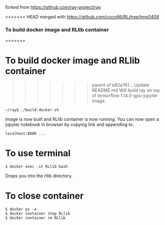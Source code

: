 forked from https://github.com/ray-project/ray

<<<<<<< HEAD
merged with https://github.com/coco66/RL/tree/tmp0408

### To build docker image and RLlib container
=======
# To build docker image and RLlib container
>>>>>>> parent of e82a761... Update README.md
Will build ray on top of tensorflow 1.14.0-gpu-jupyter image.
```
~/ray$ ./build-docker.sh
```

Image is now built and RLlib container is now running. You can now open a jupyter notebook in browser by copying link and appending to.
```
localhost:8888 ...
```

# To use terminal
```
$ docker exec -it RLlib bash
```

Drops you into the rllib directory.

# To close container
```
$ docker ps -a
$ docker container stop RLlib
$ docker container rm RLlib
```
